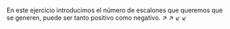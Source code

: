 En este ejercicio introducimos el número de escalones que queremos que se generen, puede ser tanto positivo como negativo. :arrow_upper_right: :arrow_upper_right: :arrow_lower_left: :arrow_lower_left:
